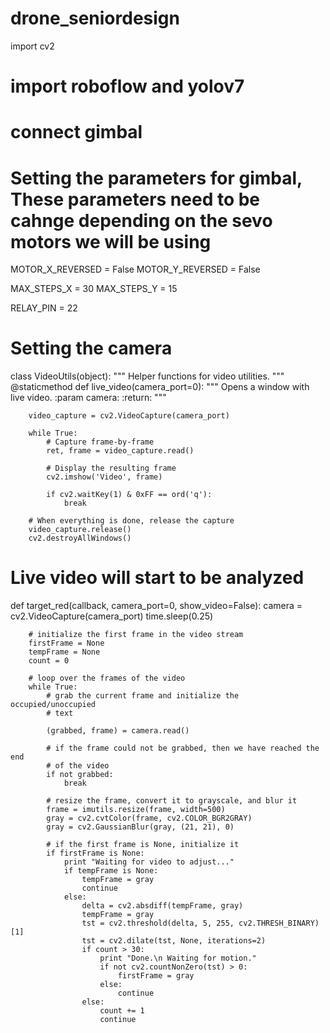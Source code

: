 # drone_seniordesign
import cv2
# import roboflow and yolov7
# connect gimbal

# Setting the parameters for gimbal, These parameters need to be cahnge depending on the sevo motors we will be using
MOTOR_X_REVERSED = False
MOTOR_Y_REVERSED = False

MAX_STEPS_X = 30
MAX_STEPS_Y = 15

RELAY_PIN = 22
# Setting the camera
class VideoUtils(object):
    """
    Helper functions for video utilities.
    """
    @staticmethod
    def live_video(camera_port=0):
        """
        Opens a window with live video.
        :param camera:
        :return:
        """

        video_capture = cv2.VideoCapture(camera_port)

        while True:
            # Capture frame-by-frame
            ret, frame = video_capture.read()

            # Display the resulting frame
            cv2.imshow('Video', frame)

            if cv2.waitKey(1) & 0xFF == ord('q'):
                break

        # When everything is done, release the capture
        video_capture.release()
        cv2.destroyAllWindows()

# Live video will start to be analyzed
  def target_red(callback, camera_port=0, show_video=False):
        camera = cv2.VideoCapture(camera_port)
        time.sleep(0.25)

        # initialize the first frame in the video stream
        firstFrame = None
        tempFrame = None
        count = 0

        # loop over the frames of the video
        while True:
            # grab the current frame and initialize the occupied/unoccupied
            # text

            (grabbed, frame) = camera.read()

            # if the frame could not be grabbed, then we have reached the end
            # of the video
            if not grabbed:
                break

            # resize the frame, convert it to grayscale, and blur it
            frame = imutils.resize(frame, width=500)
            gray = cv2.cvtColor(frame, cv2.COLOR_BGR2GRAY)
            gray = cv2.GaussianBlur(gray, (21, 21), 0)

            # if the first frame is None, initialize it
            if firstFrame is None:
                print "Waiting for video to adjust..."
                if tempFrame is None:
                    tempFrame = gray
                    continue
                else:
                    delta = cv2.absdiff(tempFrame, gray)
                    tempFrame = gray
                    tst = cv2.threshold(delta, 5, 255, cv2.THRESH_BINARY)[1]
                    tst = cv2.dilate(tst, None, iterations=2)
                    if count > 30:
                        print "Done.\n Waiting for motion."
                        if not cv2.countNonZero(tst) > 0:
                            firstFrame = gray
                        else:
                            continue
                    else:
                        count += 1
                        continue

